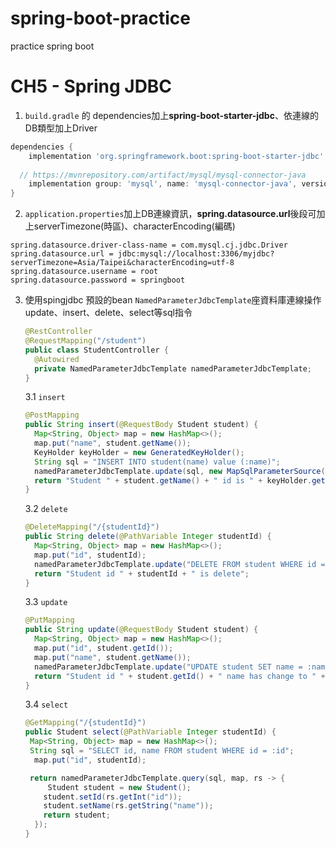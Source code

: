 # spring-boot-practice
practice spring boot



# CH5 - Spring JDBC

1. `build.gradle` 的 dependencies加上**spring-boot-starter-jdbc**、依連線的DB類型加上Driver

```groovy
dependencies {
	implementation 'org.springframework.boot:spring-boot-starter-jdbc'
  
  // https://mvnrepository.com/artifact/mysql/mysql-connector-java
	implementation group: 'mysql', name: 'mysql-connector-java', version: '8.0.22'
}
```

2. `application.properties`加上DB連線資訊，**spring.datasource.url**後段可加上serverTimezone(時區)、characterEncoding(編碼)

```properties
spring.datasource.driver-class-name = com.mysql.cj.jdbc.Driver
spring.datasource.url = jdbc:mysql://localhost:3306/myjdbc?serverTimezone=Asia/Taipei&characterEncoding=utf-8
spring.datasource.username = root
spring.datasource.password = springboot
```

3. 使用spingjdbc 預設的bean `NamedParameterJdbcTemplate`座資料庫連線操作update、insert、delete、select等sql指令

   ```java
   @RestController
   @RequestMapping("/student")
   public class StudentController {
     @Autowired
     private NamedParameterJdbcTemplate namedParameterJdbcTemplate;
   }
   ```

   

   3.1 `insert`

   ```java
   @PostMapping
   public String insert(@RequestBody Student student) {
     Map<String, Object> map = new HashMap<>();
     map.put("name", student.getName());
     KeyHolder keyHolder = new GeneratedKeyHolder();
     String sql = "INSERT INTO student(name) value (:name)";
     namedParameterJdbcTemplate.update(sql, new MapSqlParameterSource(map), keyHolder);
     return "Student " + student.getName() + " id is " + keyHolder.getKey().intValue();
   }
   ```

   3.2 `delete`

   ```java
   @DeleteMapping("/{studentId}")
   public String delete(@PathVariable Integer studentId) {
     Map<String, Object> map = new HashMap<>();
     map.put("id", studentId);
     namedParameterJdbcTemplate.update("DELETE FROM student WHERE id = :id", map);
     return "Student id " + studentId + " is delete";
   }
   ```

   3.3 `update`

   ```java
   @PutMapping
   public String update(@RequestBody Student student) {
     Map<String, Object> map = new HashMap<>();
     map.put("id", student.getId());
     map.put("name", student.getName());
     namedParameterJdbcTemplate.update("UPDATE student SET name = :name WHERE id = :id", map);
     return "Student id " + student.getId() + " name has change to " + student.getName();
   }
   ```

   3.4 `select`

   ```java
   @GetMapping("/{studentId}")
   public Student select(@PathVariable Integer studentId) {
   	Map<String, Object> map = new HashMap<>();
   	String sql = "SELECT id, name FROM student WHERE id = :id";
     map.put("id", studentId);
   
   	return namedParameterJdbcTemplate.query(sql, map, rs -> {
   		Student student = new Student();
       student.setId(rs.getInt("id"));
       student.setName(rs.getString("name"));
       return student;
     });
   }
   ```

   

